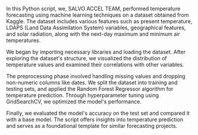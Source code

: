 In this Python script, we, SALVO ACCEL TEAM, performed temperature forecasting using machine learning techniques on a dataset obtained from Kaggle. The dataset includes various features such as present temperature, LDAPS (Land Data Assimilation System) variables, geographical features, and solar radiation, along with the next-day maximum and minimum air temperatures.

We began by importing necessary libraries and loading the dataset. After exploring the dataset's structure, we visualized the distribution of temperature values and examined their correlations with other variables.

The preprocessing phase involved handling missing values and dropping non-numeric columns like dates. We split the dataset into training and testing sets, and applied the Random Forest Regressor algorithm for temperature prediction. Through hyperparameter tuning using GridSearchCV, we optimized the model's performance.

Finally, we evaluated the model's accuracy on the test set and compared it with a base model. The script offers insights into temperature prediction and serves as a foundational template for similar forecasting projects.
